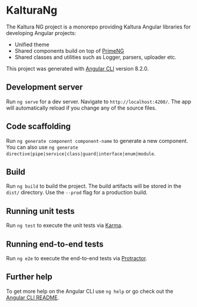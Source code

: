 # KalturaNg

The Kaltura NG project is a monorepo providing Kaltura Angular libraries for developing Angular projects:
* Unified theme
* Shared components build on top of [PrimeNG](https://www.primefaces.org/primeng/#/)
* Shared classes and utilities such as Logger, parsers, uploader etc.

This project was generated with [Angular CLI](https://github.com/angular/angular-cli) version 8.2.0.
<!--
## Storybook

You can view all components styles, behaviour and documentation in the [Storybook project](https://kaltura.github.io/kaltura-ng/index.html)
-->
## Development server

Run `ng serve` for a dev server. Navigate to `http://localhost:4200/`. The app will automatically reload if you change any of the source files.

## Code scaffolding

Run `ng generate component component-name` to generate a new component. You can also use `ng generate directive|pipe|service|class|guard|interface|enum|module`.

## Build

Run `ng build` to build the project. The build artifacts will be stored in the `dist/` directory. Use the `--prod` flag for a production build.

## Running unit tests

Run `ng test` to execute the unit tests via [Karma](https://karma-runner.github.io).

## Running end-to-end tests

Run `ng e2e` to execute the end-to-end tests via [Protractor](http://www.protractortest.org/).

## Further help

To get more help on the Angular CLI use `ng help` or go check out the [Angular CLI README](https://github.com/angular/angular-cli/blob/master/README.md).
